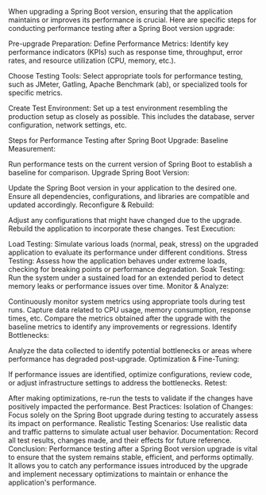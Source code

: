 When upgrading a Spring Boot version, ensuring that the application maintains or improves its performance is crucial. Here are specific steps for conducting performance testing after a Spring Boot version upgrade:

Pre-upgrade Preparation:
Define Performance Metrics: Identify key performance indicators (KPIs) such as response time, throughput, error rates, and resource utilization (CPU, memory, etc.).

Choose Testing Tools: Select appropriate tools for performance testing, such as JMeter, Gatling, Apache Benchmark (ab), or specialized tools for specific metrics.

Create Test Environment: Set up a test environment resembling the production setup as closely as possible. This includes the database, server configuration, network settings, etc.

Steps for Performance Testing after Spring Boot Upgrade:
Baseline Measurement:

Run performance tests on the current version of Spring Boot to establish a baseline for comparison.
Upgrade Spring Boot Version:

Update the Spring Boot version in your application to the desired one. Ensure all dependencies, configurations, and libraries are compatible and updated accordingly.
Reconfigure & Rebuild:

Adjust any configurations that might have changed due to the upgrade. Rebuild the application to incorporate these changes.
Test Execution:

Load Testing: Simulate various loads (normal, peak, stress) on the upgraded application to evaluate its performance under different conditions.
Stress Testing: Assess how the application behaves under extreme loads, checking for breaking points or performance degradation.
Soak Testing: Run the system under a sustained load for an extended period to detect memory leaks or performance issues over time.
Monitor & Analyze:

Continuously monitor system metrics using appropriate tools during test runs. Capture data related to CPU usage, memory consumption, response times, etc.
Compare the metrics obtained after the upgrade with the baseline metrics to identify any improvements or regressions.
Identify Bottlenecks:

Analyze the data collected to identify potential bottlenecks or areas where performance has degraded post-upgrade.
Optimization & Fine-Tuning:

If performance issues are identified, optimize configurations, review code, or adjust infrastructure settings to address the bottlenecks.
Retest:

After making optimizations, re-run the tests to validate if the changes have positively impacted the performance.
Best Practices:
Isolation of Changes: Focus solely on the Spring Boot upgrade during testing to accurately assess its impact on performance.
Realistic Testing Scenarios: Use realistic data and traffic patterns to simulate actual user behavior.
Documentation: Record all test results, changes made, and their effects for future reference.
Conclusion:
Performance testing after a Spring Boot version upgrade is vital to ensure that the system remains stable, efficient, and performs optimally. It allows you to catch any performance issues introduced by the upgrade and implement necessary optimizations to maintain or enhance the application's performance.
